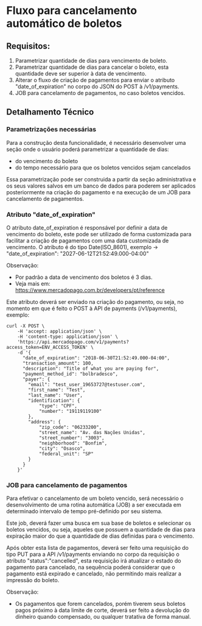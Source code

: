 # Fluxo para cancelamento automático de boletos

## Requisitos:
1. Parametrizar quantidade de dias para vencimento de boleto.
2. Parametrizar quantidade de dias para cancelar o boleto, esta quantidade deve ser superior à data de vencimento.
3. Alterar o fluxo de criação de pagamentos para enviar o atributo "date_of_expiration" no corpo do JSON do POST à /v1/payments.
4. JOB para cancelamento de pagamentos, no caso boletos vencidos.

## Detalhamento Técnico

### Parametrizações necessárias

Para a construção desta funcionalidade, é necessário desenvolver uma seção onde o usuário poderá parametrizar a quantidade de dias:

* do vencimento do boleto
* do tempo necessário para que os boletos vencidos sejam cancelados

Essa parametrização pode ser construida a partir da seção administrativa e os seus valores salvos em um banco de dados para poderem ser aplicados posteriormente na criação do pagamento e na execução de um JOB para cancelamento de pagamentos.

### Atributo "date_of_expiration"

O atributo date_of_expiration é responsável por definir a data de vencimento do boleto, este pode ser utilizado de forma customizada para facilitar a criação de pagamentos com uma data customizada de vencimento.
O atributo é do tipo Date(ISO_8601), exemplo -> "date_of_expiration": "2027-06-12T21:52:49.000-04:00"

Observação:
* Por padrão a data de vencimento dos boletos é 3 dias.
* Veja mais em: https://www.mercadopago.com.br/developers/pt/reference

Este atributo deverá ser enviado na criação do pagamento, ou seja, no momento em que é feito o POST à API de payments (/v1/payments), exemplo:
```curl
curl -X POST \
    -H 'accept: application/json' \
    -H 'content-type: application/json' \
    'https://api.mercadopago.com/v1/payments?access_token=ENV_ACCESS_TOKEN' \
    -d '{
      "date_of_expiration": "2018-06-30T21:52:49.000-04:00",
      "transaction_amount": 100,
      "description": "Title of what you are paying for",
      "payment_method_id": "bolbradesco",
      "payer": {
        "email": "test_user_19653727@testuser.com",
        "first_name": "Test",
        "last_name": "User",
        "identification": {
            "type": "CPF",
            "number": "19119119100"
        },
        "address": {
            "zip_code": "06233200",
            "street_name": "Av. das Nações Unidas",
            "street_number": "3003",
            "neighborhood": "Bonfim",
            "city": "Osasco",
            "federal_unit": "SP"
        }
      }
    }'
```

### JOB para cancelamento de pagamentos

Para efetivar o cancelamento de um boleto vencido, será necessário o desenvolvimento de uma rotina automática (JOB) a ser executada em determinado intervalo de tempo pré-definido por seu sistema.

Este job, deverá fazer uma busca em sua base de boletos e selecionar os boletos vencidos, ou seja, aqueles que possuem a quantidade de dias para expiração maior do que a quantidade de dias definidas para o vencimento.

Após obter esta lista de pagamentos, deverá ser feito uma requisição do tipo PUT para a API /v1/payments enviando no corpo da requisição o atributo "status":"cancelled", esta requisição irá atualizar o estado do pagamento para cancelado, na sequência poderá considerar que o pagamento está expirado e cancelado, não permitindo mais realizar a impressão do boleto.

Observação:
* Os pagamentos que forem cancelados, porém tiverem seus boletos pagos próximo à data limite de corte, deverá ser feito a devolução do dinheiro quando compensado, ou qualquer tratativa de forma manual.

